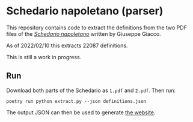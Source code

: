 # Schedario napoletano (parser)

This repository contains code to extract the definitions from the two PDF files of the
[<i>Schedario napoletano</i>][1] written by Giuseppe Giacco.

As of 2022/02/10 this extracts 22087 definitions.

This is still a work in progress.

[1]: http://www.vesuvioweb.com/it/2012/01/giuseppe-giacco-schedario-napoletano/

## Run

Download both parts of the Schedario as `1.pdf` and `2.pdf`.
Then run:

    poetry run python extract.py --json definitions.json

The output JSON can then be used to generate [the website][w].

[w]: https://github.com/Schedario-napoletano/website/tree/main/_data